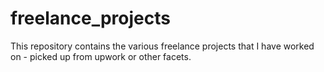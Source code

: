 # freelance_projects
This repository contains the various freelance projects that I have worked on - picked up from upwork or other facets.
